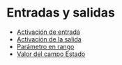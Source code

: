 # Entradas y salidas

* [Activación de entrada](activacin-de-entrada.md)
* [Activación de la salida](activacin-de-la-salida.md)
* [Parámetro en rango](parmetro-en-rango.md)
* [Valor del campo Estado](valor-del-campo-estado.md)
